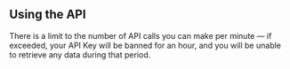 ## Using the API
There is a limit to the number of API calls you can make per minute — if exceeded, your API Key will be banned for an 
hour, and you will be unable to retrieve any data during that period.



